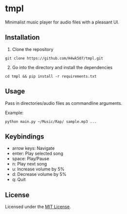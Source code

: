 # tmpl

Minimalist music player for audio files with a pleasant UI.

## Installation

1. Clone the repository

```
git clone https://github.com/H4wk507/tmpl.git
```

2. Go into the directory and install the dependencies

```
cd tmpl && pip install -r requirements.txt
```

## Usage

Pass in directories/audio files as commandline arguments.

Example:

```
python main.py ~/Music/Rap/ sample.mp3 ...
```

## Keybindings

- arrow keys: Navigate
- enter: Play selected song
- space: Play/Pause
- n: Play next song
- u: Increase volume by 5%
- d: Decrease volume by 5%
- q: Quit

## License

Licensed under the [MIT License](LICENSE).
